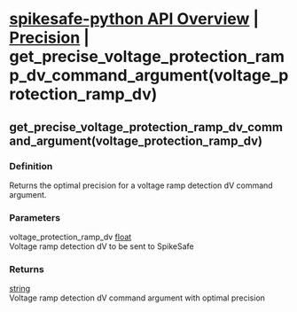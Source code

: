 # [spikesafe-python API Overview](/spikesafe_python_lib_docs/README.md) | [Precision](/spikesafe_python_lib_docs/Precision/README.md) | get_precise_voltage_protection_ramp_dv_command_argument(voltage_protection_ramp_dv)

## get_precise_voltage_protection_ramp_dv_command_argument(voltage_protection_ramp_dv)

### Definition
Returns the optimal precision for a voltage ramp detection dV command argument.

### Parameters
voltage_protection_ramp_dv [float](https://docs.python.org/3/library/functions.html#float)  
Voltage ramp detection dV to be sent to SpikeSafe

### Returns
[string](https://docs.python.org/3/library/string.html)  
Voltage ramp detection dV command argument with optimal precision